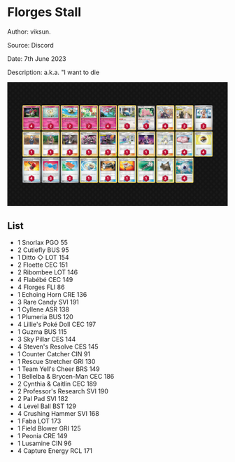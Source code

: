 # Florges Stall

Author: viksun.

Source: Discord

Date: 7th June 2023

Description: a.k.a. "I want to die

![decklist](../../images/SVI/Florges%20Stall/1-%20Florges%20Stall.png)

## List

* 1 Snorlax PGO 55
* 2 Cutiefly BUS 95
* 1 Ditto ◇ LOT 154
* 2 Floette CEC 151
* 2 Ribombee LOT 146
* 4 Flabébé CEC 149
* 4 Florges FLI 86
* 1 Echoing Horn CRE 136
* 3 Rare Candy SVI 191
* 1 Cyllene ASR 138
* 1 Plumeria BUS 120
* 4 Lillie's Poké Doll CEC 197
* 1 Guzma BUS 115
* 3 Sky Pillar CES 144
* 4 Steven's Resolve CES 145
* 1 Counter Catcher CIN 91
* 1 Rescue Stretcher GRI 130
* 1 Team Yell's Cheer BRS 149
* 1 Bellelba & Brycen-Man CEC 186
* 2 Cynthia & Caitlin CEC 189
* 2 Professor's Research SVI 190
* 2 Pal Pad SVI 182
* 4 Level Ball BST 129
* 4 Crushing Hammer SVI 168
* 1 Faba LOT 173
* 1 Field Blower GRI 125
* 1 Peonia CRE 149
* 1 Lusamine CIN 96
* 4 Capture Energy RCL 171
